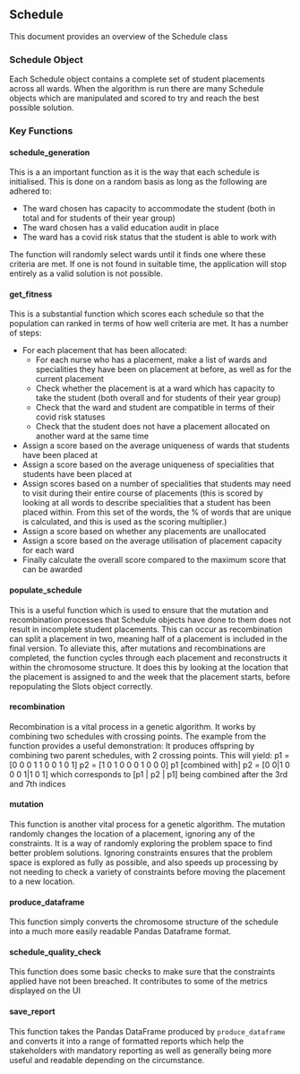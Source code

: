 ## Schedule
This document provides an overview of the Schedule class 

### Schedule Object
Each Schedule object contains a complete set of student placements across all wards. When the algorithm is run there are many Schedule objects which are manipulated and scored to try and reach the best possible solution.

### Key Functions
#### schedule_generation
This is a an important function as it is the way that each schedule is initialised. This is done on a random basis as long as the following are adhered to:
- The ward chosen has capacity to accommodate the student (both in total and for students of their year group)
- The ward chosen has a valid education audit in place
- The ward has a covid risk status that the student is able to work with

The function will randomly select wards until it finds one where these criteria are met. If one is not found in suitable time, the application will stop entirely as a valid solution is not possible.

#### get_fitness
This is a substantial function which scores each schedule so that the population can ranked in terms of how well criteria are met. It has a number of steps:
- For each placement that has been allocated:
    - For each nurse who has a placement, make a list of wards and specialities they have been on placement at before, as well as for the current placement
    - Check whether the placement is at a ward which has capacity to take the student (both overall and for students of their year group)
    - Check that the ward and student are compatible in terms of their covid risk statuses
    - Check that the student does not have a placement allocated on another ward at the same time
- Assign a score based on the average uniqueness of wards that students have been placed at
- Assign a score based on the average uniqueness of specialities that students have been placed at
- Assign scores based on a number of specialities that students may need to visit during their entire course of placements (this is scored by looking at all words to describe specialities that a student has been placed within. From this set of the words, the % of words that are unique is calculated, and this is used as the scoring multiplier.)
- Assign a score based on whether any placements are unallocated
- Assign a score based on the average utilisation of placement capacity for each ward
- Finally calculate the overall score compared to the maximum score that can be awarded

#### populate_schedule
This is a useful function which is used to ensure that the mutation and recombination processes that Schedule objects have done to them does not result in incomplete student placements. This can occur as recombination can split a placement in two, meaning half of a placement is included in the final version. To alleviate this, after mutations and recombinations are completed, the function cycles through each placement and reconstructs it within the chromosome structure. It does this by looking at the location that the placement is assigned to and the week that the placement starts, before repopulating the Slots object correctly.

#### recombination
Recombination is a vital process in a genetic algorithm. It works by combining two schedules with crossing points. The example from the function provides a useful demonstration:
It produces offspring by combining two parent schedules, with 2 crossing points. This will yield:
p1 = [0 0 0 1 1 0 0 1 0 1]
p2 = [1 0 1 0 0 0 1 0 0 0]
p1 [combined with] p2 = [0 0|1 0 0 0 1|1 0 1]
which corresponds to [p1 | p2 | p1] being combined after the 3rd and 7th indices

#### mutation
This function is another vital process for a genetic algorithm. The mutation randomly changes the location of a placement, ignoring any of the constraints. It is a way of randomly exploring the problem space to find better problem solutions. Ignoring constraints ensures that the problem space is explored as fully as possible, and also speeds up processing by not needing to check a variety of constraints before moving the placement to a new location.

#### produce_dataframe
This function simply converts the chromosome structure of the schedule into a much more easily readable Pandas Dataframe format.

#### schedule_quality_check
This function does some basic checks to make sure that the constraints applied have not been breached. It contributes to some of the metrics displayed on the UI

#### save_report
This function takes the Pandas DataFrame produced by `produce_dataframe` and converts it into a range of formatted reports which help the stakeholders with mandatory reporting as well as generally being more useful and readable depending on the circumstance.
